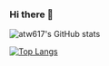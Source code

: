 ### Hi there 👋

<!--
**atw617/atw617** is a ✨ _special_ ✨ repository because its `README.md` (this file) appears on your GitHub profile.

Here are some ideas to get you started:

- 🔭 I’m currently working on ...
- 🌱 I’m currently learning ...
- 👯 I’m looking to collaborate on ...
- 🤔 I’m looking for help with ...
- 💬 Ask me about ...
- 📫 How to reach me: ...
- 😄 Pronouns: ...
- ⚡ Fun fact: ...
-->

![atw617's GitHub stats](https://github-readme-stats.vercel.app/api?username=atw617&hide=contribs,prs)

[![Top Langs](https://github-readme-stats.vercel.app/api/top-langs/?username=atw617&layout=compact)](https://github.com/atw617/github-readme-stats)
